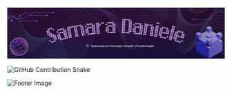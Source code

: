 ![Banner](https://raw.githubusercontent.com/SamaraDaniele/Samara-Daniele/main/Banner%20Correto.png)

![GitHub Contribution Snake](https://github.com/EchoSingh/EchoSingh/blob/output/snake-cool.svg)
  
  <p>
    <img src="https://raw.githubusercontent.com/Long18/Long18/refs/heads/dev/assets/footers/cat_on_line.svg?sanitize=true" alt="Footer Image" />
  </p>
